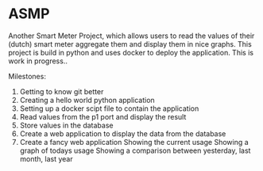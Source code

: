 # ASMP
Another Smart Meter Project, which allows users to read the values of their (dutch) smart meter aggregate them and display them in nice graphs. This project is build in python and uses docker to deploy the application. This is work in progress.. 

Milestones:

1. Getting to know git better
2. Creating a hello world python application
3. Setting up a docker scipt file to contain the application
4. Read values from the p1 port and display the result
5. Store values in the database
6. Create a web application to display the data from the database
7. Create a fancy web application
	Showing the current usage
	Showing a graph of todays usage
	Showing a comparison between yesterday, last month, last year
	
